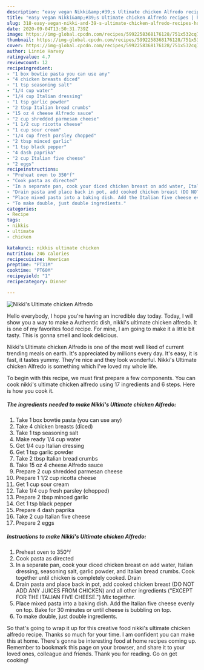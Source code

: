```yaml
---
description: "easy vegan Nikki&amp;#39;s Ultimate chicken Alfredo recipes | how long to cook Nikki&amp;#39;s Ultimate chicken Alfredo"
title: "easy vegan Nikki&amp;#39;s Ultimate chicken Alfredo recipes | how long to cook Nikki&amp;#39;s Ultimate chicken Alfredo"
slug: 318-easy-vegan-nikki-and-39-s-ultimate-chicken-alfredo-recipes-how-long-to-cook-nikki-and-39-s-ultimate-chicken-alfredo
date: 2020-09-04T13:50:31.739Z
image: https://img-global.cpcdn.com/recipes/5992258368176128/751x532cq70/nikkis-ultimate-chicken-alfredo-recipe-main-photo.jpg
thumbnail: https://img-global.cpcdn.com/recipes/5992258368176128/751x532cq70/nikkis-ultimate-chicken-alfredo-recipe-main-photo.jpg
cover: https://img-global.cpcdn.com/recipes/5992258368176128/751x532cq70/nikkis-ultimate-chicken-alfredo-recipe-main-photo.jpg
author: Linnie Harvey
ratingvalue: 4.7
reviewcount: 12
recipeingredient:
- "1 box bowtie pasta you can use any"
- "4 chicken breasts diced"
- "1 tsp seasoning salt"
- "1/4 cup water"
- "1/4 cup Italian dressing"
- "1 tsp garlic powder"
- "2 tbsp Italian bread crumbs"
- "15 oz 4 cheese Alfredo sauce"
- "2 cup shredded parmesan cheese"
- "1 1/2 cup ricotta cheese"
- "1 cup sour cream"
- "1/4 cup fresh parsley chopped"
- "2 tbsp minced garlic"
- "1 tsp black pepper"
- "4 dash paprika"
- "2 cup Italian five cheese"
- "2 eggs"
recipeinstructions:
- "Preheat oven to 350°f"
- "Cook pasta as directed"
- "In a separate pan, cook your diced chicken breast on add water, Italian dressing, seasoning salt, garlic powder, and Italian bread crumbs. Cook together until chicken is completely cooked. Drain"
- "Drain pasta and place back in pot, add cooked chicken breast (DO NOT ADD ANY JUICES FROM CHICKEN) and all other ingredients (&#34;EXCEPT FOR THE ITALIAN FIVE CHEESE.&#34;) Mix together."
- "Place mixed pasta into a baking dish. Add the Italian five cheese evenly on top. Bake for 30 minutes or until cheese is bubbling on top."
- "To make double, just double ingredients."
categories:
- Recipe
tags:
- nikkis
- ultimate
- chicken

katakunci: nikkis ultimate chicken 
nutrition: 246 calories
recipecuisine: American
preptime: "PT31M"
cooktime: "PT60M"
recipeyield: "1"
recipecategory: Dinner

---
```



![Nikki&#39;s Ultimate chicken Alfredo](https://img-global.cpcdn.com/recipes/5992258368176128/751x532cq70/nikkis-ultimate-chicken-alfredo-recipe-main-photo.jpg)

Hello everybody, I hope you're having an incredible day today. Today, I will show you a way to make a Authentic dish, nikki&#39;s ultimate chicken alfredo. It is one of my favorites food recipe. For mine, I am going to make it a little bit tasty. This is gonna smell and look delicious.

Nikki&#39;s Ultimate chicken Alfredo is one of the most well liked of current trending meals on earth. It's appreciated by millions every day. It's easy, it is fast, it tastes yummy. They're nice and they look wonderful. Nikki&#39;s Ultimate chicken Alfredo is something which I've loved my whole life.




To begin with this recipe, we must first prepare a few components. You can cook nikki&#39;s ultimate chicken alfredo using 17 ingredients and 6 steps. Here is how you cook it.

<!--inarticleads1-->

##### The ingredients needed to make Nikki&#39;s Ultimate chicken Alfredo:

1. Take 1 box bowtie pasta (you can use any)
1. Take 4 chicken breasts (diced)
1. Take 1 tsp seasoning salt
1. Make ready 1/4 cup water
1. Get 1/4 cup Italian dressing
1. Get 1 tsp garlic powder
1. Take 2 tbsp Italian bread crumbs
1. Take 15 oz 4 cheese Alfredo sauce
1. Prepare 2 cup shredded parmesan cheese
1. Prepare 1 1/2 cup ricotta cheese
1. Get 1 cup sour cream
1. Take 1/4 cup fresh parsley (chopped)
1. Prepare 2 tbsp minced garlic
1. Get 1 tsp black pepper
1. Prepare 4 dash paprika
1. Take 2 cup Italian five cheese
1. Prepare 2 eggs




<!--inarticleads2-->

##### Instructions to make Nikki&#39;s Ultimate chicken Alfredo:

1. Preheat oven to 350°f
1. Cook pasta as directed
1. In a separate pan, cook your diced chicken breast on add water, Italian dressing, seasoning salt, garlic powder, and Italian bread crumbs. Cook together until chicken is completely cooked. Drain
1. Drain pasta and place back in pot, add cooked chicken breast (DO NOT ADD ANY JUICES FROM CHICKEN) and all other ingredients (&#34;EXCEPT FOR THE ITALIAN FIVE CHEESE.&#34;) Mix together.
1. Place mixed pasta into a baking dish. Add the Italian five cheese evenly on top. Bake for 30 minutes or until cheese is bubbling on top.
1. To make double, just double ingredients.




So that's going to wrap it up for this creative food nikki&#39;s ultimate chicken alfredo recipe. Thanks so much for your time. I am confident you can make this at home. There's gonna be interesting food at home recipes coming up. Remember to bookmark this page on your browser, and share it to your loved ones, colleague and friends. Thank you for reading. Go on get cooking!
